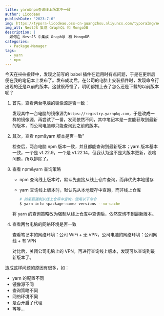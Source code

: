 ```yaml
---
title: yarn&npm查询线上版本不一致
author: Licodeao
publishDate: "2023-7-6"
img: https://typora-licodeao.oss-cn-guangzhou.aliyuncs.com/typoraImg/nestjs-graphql-mongodb.webp
img_alt: NestJS 集成 GraphQL 和 MongoDB
description: |
  如何在 NestJS 中集成 GraphQL 和 MongoDB
categories:
  - Package-Manager
tags:
  - yarn
  - npm
---
```


今天在<font style="text-decoration: line-through; color: gray; text-decoration-thickness: 3px;">摸鱼</font>搬砖中，发现之前写的 babel 插件在运用时有点问题，于是在更新后便在我的笔记本上发布了。发布成功后，在公司的电脑上安装插件时，发现命令行出现的还是以前的版本，这就很奇怪了，明明都推上去了怎么还是下载的以前版本呢？

1. 首先，查看两台电脑的镜像源是否一致：

   发现其中一台电脑的镜像源为`https://registry.yarnpkg.com`，于是改成一样的镜像源，再尝试了一番，发现依然不同，其中笔记本是一直能获取到最新的版本，而公司电脑却只能查询到之前的版本。

2. 其次，查看 npm&yarn 版本是否一致”

   检查后，两台电脑 npm 版本一致，并且都能查询到最新版本；yarn 版本基本一致，一个是 v1.22.9，一个是 v1.22.14，但我认为这不是大版本更新，没啥问题，所以排除了。

3. 查看 npm&yarn 查询策略

   - npm 查询线上版本时，默认先直接从线上仓库查询，而非优先本地缓存

   - yarn 查询线上版本时，默认先从本地缓存中查询，而非线上仓库

     ```bash
     # 如果要强制从线上仓库中查询，使用以下命令
     $ yarn info <package-name> versions --no-cache
     ```

   将 yarn 的查询策略改为强制从线上仓库中查询后，依然查询不到最新版本。

4. 查看两台电脑的网络环境是否一致

   查看笔记本的网络环境：公司 WiFi + 无 VPN，公司电脑的网络环境：公司网线 + 有 VPN

   对比后，关闭公司电脑上的 VPN，再进行查询线上版本，发现可以查询到最新版本了。

造成这样问题的原因有很多，如：

- yarn 的配置不同
- 镜像源不同
- 查询策略不同
- 网络环境不同
- 是否开启了代理
- 等等...
